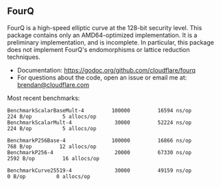FourQ
-----

FourQ is a high-speed elliptic curve at the 128-bit security level. This package
contains only an AMD64-optimized implementation. It is a preliminary
implementation, and is incomplete. In particular, this package does not
implement FourQ's endomorphisms or lattice reduction techniques.

- Documentation: https://godoc.org/github.com/cloudflare/fourq
- For questions about the code, open an issue or email me at: brendan@cloudflare.com

Most recent benchmarks:
```
BenchmarkScalarBaseMult-4   	  100000	     16594 ns/op	     224 B/op	       5 allocs/op
BenchmarkScalarMult-4       	   30000	     52224 ns/op	     224 B/op	       5 allocs/op

BenchmarkP256Base-4         	  100000	     16866 ns/op	     768 B/op	      12 allocs/op
BenchmarkP256-4             	   20000	     67330 ns/op	    2592 B/op	      16 allocs/op

BenchmarkCurve25519-4       	   30000	     49159 ns/op	       0 B/op	       0 allocs/op
```
